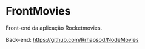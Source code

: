 # FrontMovies
Front-end da aplicação Rocketmovies.

Back-end: https://github.com/Rrhapsod/NodeMovies
